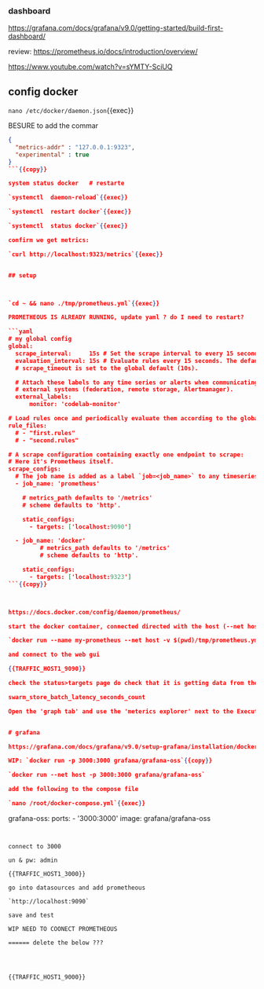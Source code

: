

### dashboard

https://grafana.com/docs/grafana/v9.0/getting-started/build-first-dashboard/




review: https://prometheus.io/docs/introduction/overview/

https://www.youtube.com/watch?v=sYMTY-SciUQ

## config docker

`nano /etc/docker/daemon.json`{{exec}}

BESURE to add the commar

```json
{
  "metrics-addr" : "127.0.0.1:9323",
  "experimental" : true
}
```{{copy}}

system status docker   # restarte

`systemctl  daemon-reload`{{exec}}

`systemctl  restart docker`{{exec}}

`systemctl  status docker`{{exec}}

confirm we get metrics:

`curl http://localhost:9323/metrics`{{exec}}


## setup



`cd ~ && nano ./tmp/prometheus.yml`{{exec}}

PROMETHEOUS IS ALREADY RUNNING, update yaml ? do I need to restart?

```yaml
# my global config
global:
  scrape_interval:     15s # Set the scrape interval to every 15 seconds. Default is every 1 minute.
  evaluation_interval: 15s # Evaluate rules every 15 seconds. The default is every 1 minute.
  # scrape_timeout is set to the global default (10s).

  # Attach these labels to any time series or alerts when communicating with
  # external systems (federation, remote storage, Alertmanager).
  external_labels:
      monitor: 'codelab-monitor'

# Load rules once and periodically evaluate them according to the global 'evaluation_interval'.
rule_files:
  # - "first.rules"
  # - "second.rules"

# A scrape configuration containing exactly one endpoint to scrape:
# Here it's Prometheus itself.
scrape_configs:
  # The job name is added as a label `job=<job_name>` to any timeseries scraped from this config.
  - job_name: 'prometheus'

    # metrics_path defaults to '/metrics'
    # scheme defaults to 'http'.

    static_configs:
      - targets: ['localhost:9090']

  - job_name: 'docker'
         # metrics_path defaults to '/metrics'
         # scheme defaults to 'http'.

    static_configs:
      - targets: ['localhost:9323']
```{{copy}}



https://docs.docker.com/config/daemon/prometheus/

start the docker container, connected directed with the host (--net host)

`docker run --name my-prometheus --net host -v $(pwd)/tmp/prometheus.yml:/etc/prometheus/prometheus.yml -p 9090:9090 prom/prometheus`{{exec}}

and connect to the web gui

{{TRAFFIC_HOST1_9090}}

check the status>targets page do check that it is getting data from the docker endpoint (port 9323)

swarm_store_batch_latency_seconds_count

Open the 'graph tab' and use the 'meterics explorer' next to the Execute button


# grafana

https://grafana.com/docs/grafana/v9.0/setup-grafana/installation/docker/

WIP: `docker run -p 3000:3000 grafana/grafana-oss`{{copy}}

`docker run --net host -p 3000:3000 grafana/grafana-oss`

add the following to the compose file

`nano /root/docker-compose.yml`{{exec}}

```
  grafana-oss:
      ports:
          - '3000:3000'
      image: grafana/grafana-oss
```


connect to 3000

un & pw: admin

{{TRAFFIC_HOST1_3000}}

go into datasources and add prometheous

`http://localhost:9090`

save and test

WIP NEED TO COONECT PROMETHEOUS

====== delete the below ???




{{TRAFFIC_HOST1_9000}}


